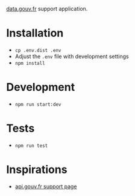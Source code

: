 [data.gouv.fr](https://data.gouv.fr) support application.

# Installation

-   `cp .env.dist .env`
-   Adjust the `.env` file with development settings
-   `npm install`

# Development

-   `npm run start:dev`

# Tests

-   `npm run test`

# Inspirations

-   [api.gouv.fr support page](https://api.gouv.fr/parcours-client)
